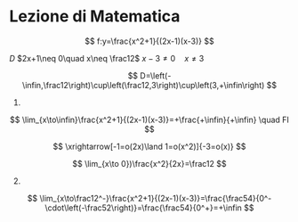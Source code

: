 # Lezione di Matematica


$$
f:y=\frac{x^2+1}{(2x-1)(x-3)}
$$

$D$   $2x+1\neq 0\quad x\neq \frac12$
$x-3\neq 0 \quad x\neq 3$

$$
D=\left(-\infin,\frac12\right)\cup\left(\frac12,3\right)\cup\left(3,+\infin\right)
$$


1.
$$
\lim_{x\to\infin}\frac{x^2+1}{(2x-1)(x-3)}=+\frac{+\infin}{+\infin} \quad FI
$$

$$
\xrightarrow[-1=o(2x)\land 1=o(x^2)]{-3=o(x)}
$$

$$
\lim_{x\to 0})\frac{x^2}{2x}=\frac12
$$

2.

$$
\lim_{x\to\frac12^-}\frac{x^2+1}{(2x-1)(x-3)}=\frac{\frac54}{0^-\cdot\left(-\frac52\right)}=\frac{\frac54}{0^+}=+\infin
$$
<!--stackedit_data:
eyJoaXN0b3J5IjpbLTIwNjc2MzkwMzVdfQ==
-->